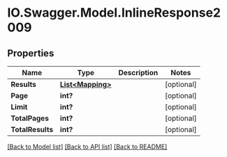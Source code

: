# IO.Swagger.Model.InlineResponse2009
## Properties

Name | Type | Description | Notes
------------ | ------------- | ------------- | -------------
**Results** | [**List&lt;Mapping&gt;**](Mapping.md) |  | [optional] 
**Page** | **int?** |  | [optional] 
**Limit** | **int?** |  | [optional] 
**TotalPages** | **int?** |  | [optional] 
**TotalResults** | **int?** |  | [optional] 

[[Back to Model list]](../README.md#documentation-for-models) [[Back to API list]](../README.md#documentation-for-api-endpoints) [[Back to README]](../README.md)

